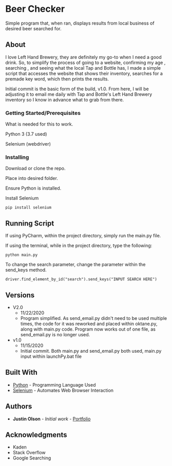 # Beer Checker

Simple program that, when ran, displays results from local business of desired
 beer searched for.

## About

I love Left Hand Brewery, they are definitely my go-to when I need a good
 drink. So, to simplify the process of going to a website, confirming my age
 , searching
 , and seeing what the local Tap and Bottle has, I made a simple script that
  accesses the website that shows their inventory, searches for a premade
   key word, which then prints the results.
   
   Initial commit is the basic form of the build, v1.0. From here, I will be
    adjusting it to email me daily with Tap and Bottle's Left Hand Brewery
     inventory so I know in advance what to grab from there.
### Getting Started/Prerequisites

What is needed for this to work.

Python 3 (3.7 used)

Selenium (webdriver)


### Installing

Download or clone the repo.

Place into desired folder.

Ensure Python is installed.

Install Selenium
```
pip install selenium
```

## Running Script

If using PyCharm, within the project directory, simply run the main.py file.

If using the terminal, while in the project directory, type the following:
```
python main.py
```

To change the search parameter, change the parameter within the send_keys
 method.
```
driver.find_element_by_id("search").send_keys("INPUT SEARCH HERE")
```

## Versions

- V2.0
  - 11/22/2020
  - Program simplified. As send_email.py didn't need to be used multiple
   times, the code for it was reworked and placed within oktane.py, along
    with main.py code. Program now works out of one file, as send_email.py
     is no longer used.
- v1.0
  - 11/15/2020
  - Initial commit. Both main.py and send_email.py both used, main.py input
   within launchPy.bat file

## Built With

-   [Python](https://www.python.org/) - Programming Language Used
-   [Selenium](https://pypi.org/project/selenium/) - Automates Web Browser Interaction

## Authors

-   **Justin Olson** - _Initial work_ - [Portfolio](https://jodportfolio.herokuapp.com/)

## Acknowledgments

-   Kaden
-   Stack Overflow
-   Google Searching
